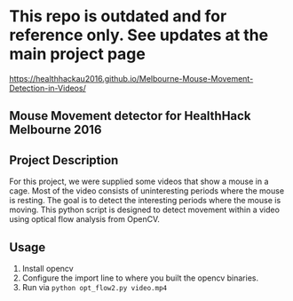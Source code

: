 # This repo is outdated and for reference only. See updates at the main project page 

https://healthhackau2016.github.io/Melbourne-Mouse-Movement-Detection-in-Videos/


## Mouse Movement detector for HealthHack Melbourne 2016
## Project Description

For this project, we were supplied some videos that show a mouse in a cage. Most of the video consists of uninteresting periods where the mouse is resting. The goal is to detect the interesting periods where the mouse is moving. This python script is designed to detect movement within a video using optical flow analysis from OpenCV.

## Usage

1. Install opencv
2. Configure the import line to where you built the opencv binaries. 
3. Run via `python opt_flow2.py video.mp4`




